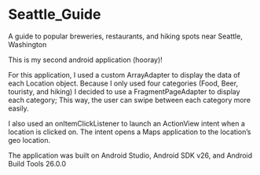 # Seattle_Guide
A guide to popular breweries, restaurants, and hiking spots near Seattle, Washington

This is my second android application (hooray)!

For this application, I used a custom ArrayAdapter to display the data of each Location object. Because I only used four categories (Food, Beer, touristy, and hiking) I decided to use a FragmentPageAdapter to display each category; This way, the user can swipe between each category more easily.

I also used an onItemClickListener to launch an ActionView intent when a location is clicked on. The intent opens a Maps application to the location’s geo location.  

The application was built on Android Studio, Android SDK v26, and Android Build Tools 26.0.0

